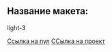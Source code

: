 ## Название макета:
light-3

[Ссылка на пул](https://github.com/Gnom204/movies-explorer-frontend/pull/2) 
[ССылка на проект](https://dipgnom.nomoreparties.sbs)
